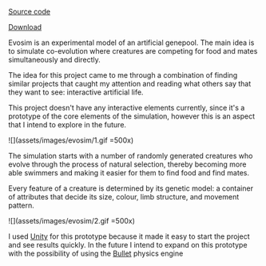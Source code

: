 [Source code](https://github.com/clomax/evosim)

[Download](https://rlomax.itch.io/evosim)

Evosim is an experimental model of an artificial genepool. The main idea is to
simulate co-evolution where creatures are competing for food and mates
simultaneously and directly.

The idea for this project came to me through a combination of finding similar
projects that caught my attention and reading what others say that they want to
see: interactive artificial life.

This project doesn't have any interactive elements currently, since it's a
prototype of the core elements of the simulation, however this is an aspect
that I intend to explore in the future.

![](assets/images/evosim/1.gif =500x)

The simulation starts with a number of randomly generated creatures who evolve
through the process of natural selection, thereby becoming more able swimmers
and making it easier for them to find food and find mates.

Every feature of a creature is determined by its genetic model: a container of
attributes that decide its size, colour, limb structure, and movement pattern.

![](assets/images/evosim/2.gif =500x)

I used [Unity]() for this prototype because it made it easy to start the
project and see results quickly. In the future I intend to expand on this
prototype with the possibility of using the [Bullet]() physics engine

